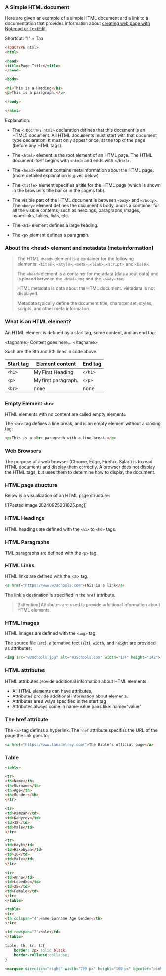 ### A Simple HTML document

Here are given an example of a simple HTML document and a link to a documentation that provides information about [creating web page with Notepad or TextEdit](https://www.w3schools.com/html/html_editors.asp).

Shortcut: "!" + Tab
``` html
<!DOCTYPE html>
<html>

<head>
<title>Page Title</title>
</head>

<body>

<h1>This is a Heading</h1>
<p>This is a paragraph.</p>

</body>

</html>
```

Explanation:

- The `<!DOCTYPE html>` declaration defines that this document is an HTML5 document. All HTML documents must start with that document type declaration. It must only appear once, at the top of the page (before any HTML tags).
  
- The `<html>` element is the root element of an HTML page. The HTML document itself begins with `<html>` and ends with `</html>`.
  
- The `<head>` element contains meta information about the HTML page.(more detailed explanation is given below)

- The `<title>` element specifies a title for the HTML page (which is shown in the browser's title bar or in the page's tab).
  
- The visible part of the HTML document is between `<body>` and `</body>`. The `<body>` element defines the document's body, and is a container for all the visible contents, such as headings, paragraphs, images, hyperlinks, tables, lists, etc.
  
- The `<h1>` element defines a large heading.
  
- The `<p>` element defines a paragraph.

### About the \<head> element and metadata (meta information)

>The HTML `<head>` element is a container for the following elements: `<title>`, `<style>`, `<meta>`, `<link>`, `<script>`, and `<base>`.
>
>The `<head>` element is a container for metadata (data about data) and is placed between the `<html>` tag and the `<body>` tag.
>
>HTML metadata is data about the HTML document. Metadata is not displayed.
>
>Metadata typically define the document title, character set, styles, scripts, and other meta information.



### What is an HTML element?

An HTML element is defined by a start tag, some content, and an end tag:

\<tagname> Content goes here... \</tagname>

Such are the 8th and 9th lines in code above.

| Start tag | Element content       | End tag   |
| --------- | --------------------- | --------- |
| `<h1>`    | My First Heading      | `</h1>`   |
| `<p>`     | My first paragraph.   | `</p>`    |
| `<br>`    | none                  | none      |

### Empty Element `<br>`

HTML elements with no content are called empty elements.

The `<br>` tag defines a line break, and is an empty element without a closing tag:

```html
<p>This is a <br> paragraph with a line break.</p>
```


### Web Browsers

The purpose of a web browser (Chrome, Edge, Firefox, Safari) is to read HTML documents and display them correctly. A browser does not display the HTML tags, but uses them to determine how to display the document.

### HTML page structure

Below is a visualization of an HTML page structure:

![[Pasted image 20240925231825.png]]

### HTML Headings

HTML headings are defined with the `<h1>` to `<h6>` tags.

### HTML Paragraphs

TML paragraphs are defined with the `<p>` tag.

### HTML Links

HTML links are defined with the \<a> tag.

```html
<a href="https://www.w3schools.com">This is a link</a>
```

The link's destination is specified in the `href` attribute. 

> [!attention] 
> Attributes are used to provide additional information about HTML elements. 

### HTML Images

HTML images are defined with the `<img>` tag.

The source file (`src`), alternative text (`alt`), `width`, and `height`
are provided as attributes:

```html
<img src="w3schools.jpg" alt="W3Schools.com" width="104" height="142">
```

### HTML attributes

HTML attributes provide additional information about HTML elements.

- All HTML elements can have attributes,
- Attributes provide additional information about elements.
- Attributes are always specified in the start tag
- Attributes always come in name-value pairs like: name="value"

### The href attribute

The `<a>` tag defines a hyperlink. The `href` attribute specifies the URL of the page the link goes to: 

```html
<a href="https://www.lanadelrey.com/">The Bible's official page</a>
```



### Table

```html
<table>

<tr>
<th>Name</th>
<th>Surname</th>
<th>Age</th>
<th>Gender</th>
</tr>

<tr>
<td>Ramzan</td>
<td>Kadyrov</td>
<td>38</td>
<td>Male</td>
</tr>

<tr>
<td>Hayk</td>
<td>Hakobyan</td>
<td>16</td>
<td>Male</td>
</tr>

<tr>
<td>Anna</td>
<td>Lebedko</td>
<td>25</td>
<td>Female</td>
</tr>
</table>
```


```html
<table>
<tr>
<th colspan="4">Name Surname Age Gender</th>
</tr>

<td rowspan="2">Male</td>
</table>
```


```css
table, th, tr, td{
	border: 2px solid black;
	border-collapse:collapse;
}
```


```html
<marquee direction="right" width="700 px" height="100 px" bgcolor="pink" scrollamount="10" loop="5">Born to Die</marquee>
```